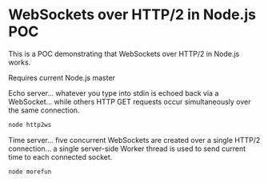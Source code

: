 # WebSockets over HTTP/2 in Node.js POC

This is a POC demonstrating that WebSockets over HTTP/2 in Node.js works.

Requires current Node.js master

Echo server... whatever you type into stdin is echoed back via a WebSocket... while others HTTP GET requests occur simultaneously over the same connection.
```js
node http2ws
```

Time server... five concurrent WebSockets are created over a single HTTP/2 connection... a single server-side Worker thread is used to send current time to each connected socket.

```js
node morefun
```
